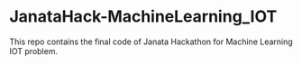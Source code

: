 # JanataHack-MachineLearning_IOT
This repo contains the final code of Janata Hackathon for Machine Learning IOT problem.
